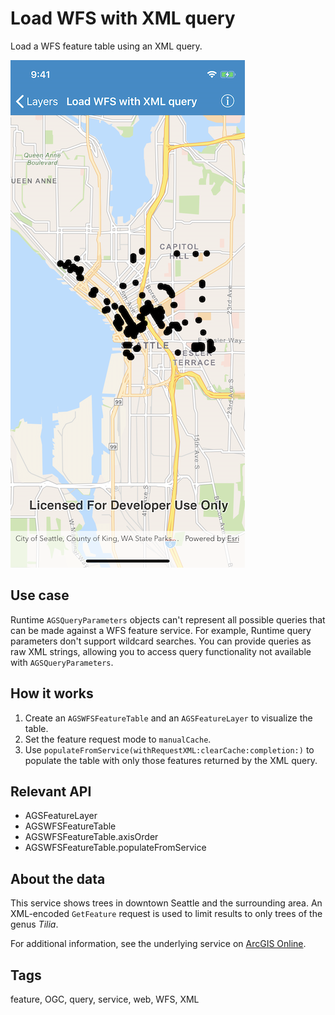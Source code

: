 # Load WFS with XML query

Load a WFS feature table using an XML query.

![Load WFS with XML query sample](load-wfs-with-xml.png)

## Use case

Runtime `AGSQueryParameters` objects can't represent all possible queries that can be made against a WFS feature service. For example, Runtime query parameters don't support wildcard searches. You can provide queries as raw XML strings, allowing you to access query functionality not available with `AGSQueryParameters`.

## How it works

1. Create an `AGSWFSFeatureTable` and an `AGSFeatureLayer` to visualize the table.
2. Set the feature request mode to `manualCache`. 
3. Use `populateFromService(withRequestXML:clearCache:completion:)` to populate the table with only those features returned by the XML query.

## Relevant API

* AGSFeatureLayer
* AGSWFSFeatureTable
* AGSWFSFeatureTable.axisOrder
* AGSWFSFeatureTable.populateFromService

## About the data

This service shows trees in downtown Seattle and the surrounding area. An XML-encoded `GetFeature` request is used to limit results to only trees of the genus *Tilia*.

For additional information, see the underlying service on [ArcGIS Online](https://arcgisruntime.maps.arcgis.com/home/item.html?id=1b81d35c5b0942678140efc29bc25391).

## Tags

feature, OGC, query, service, web, WFS, XML
